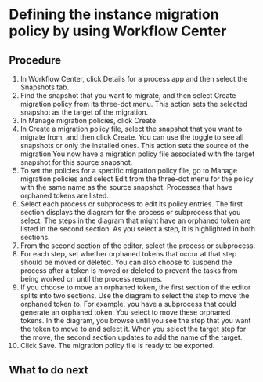 # Defining the instance migration policy by using Workflow Center

## Procedure

1. In Workflow Center, click
Details for a process app and then select the
Snapshots tab.
2. Find the snapshot that you want to migrate, and then select Create migration
policy from its three-dot menu. This action sets the selected snapshot as the
target of the migration.
3. In Manage migration policies, click
Create.
4. In Create a migration policy file, select the snapshot that you
want to migrate from, and then click Create. You can use the toggle to see
all snapshots or only the installed ones. This action sets the source of the
migration.You now have a migration policy file associated with the target
snapshot for this source snapshot.
5. To set the policies for a specific migration policy file, go to Manage
migration policies and select Edit from the three-dot menu for
the policy with the same name as the source snapshot. Processes that have orphaned
tokens are listed.
6. Select each process or subprocess to edit its policy entries.
The first section displays the diagram for the process or subprocess that you select.
The steps in the diagram that might have an orphaned token are listed in the second section. As you
select a step, it is highlighted in both sections.
7. From the second section of the editor, select the process or subprocess.
8. For each step, set whether orphaned tokens that occur at that step should be moved or
deleted. You can also choose to suspend the process after a token is moved or deleted to prevent the
tasks from being worked on until the process resumes.
9. If you choose to move an orphaned token, the first section of the editor splits into two
sections. Use the diagram to select the step to move the orphaned token to.
For example, you have a subprocess that could generate an orphaned token. You select to
move these orphaned tokens. In the diagram, you browse until you see the step that you want the
token to move to and select it. 
When you select the target step for the move, the second section updates to add the name of
the target.
10. Click Save. The migration policy file is ready to
be exported.

## What to do next